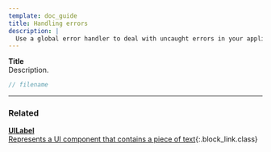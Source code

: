 ```yaml
---
template: doc_guide
title: Handling errors
description: |
  Use a global error handler to deal with uncaught errors in your application.
---
```


<section>

**Title**<br>
Description.

</section>

```typescript
// filename
```

---

<footer>

### Related

[**UILabel**<br>Represents a UI component that contains a piece of text](/docs/ref/UILabel){:.block_link.class}

</footer>
